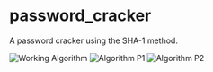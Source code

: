 # password_cracker
A password cracker using the SHA-1 method.

<img src="/https://github.com/pablodeas/password_cracker/blob/master/print1.png" alt="Working Algorithm" title="Working Algorithm">
<img src="/https://github.com/pablodeas/password_cracker/blob/master/print2.png" alt="Algorithm P1" title="Algorithm P1">
<img src="/https://github.com/pablodeas/password_cracker/blob/master/print3.png" alt="Algorithm P2" title="Algorithm P2">
